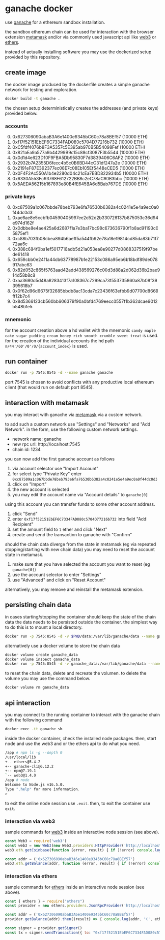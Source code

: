 # ganache docker

use [ganache](https://www.trufflesuite.com/ganache) for a ethereum sandbox installation.

the sandbox ethereum chain can be used for interaction with the browser extension [metamask](https://metamask.io/) 
and/or via commonly used javascript api like 
[web3](https://web3js.readthedocs.io) or 
[ethers](https://docs.ethers.io/).

instead of actually installing software you may use the dockerized setup provided by this repository.

## create image

the docker image produced by the dockerfile creates a simple ganache network for testing and exploration.

```bash
docker build -t ganache .
```

the chosen setup deterministically creates the addresses (and private keys) provided below.

### accounts

0. 0x627306090abaB3A6e1400e9345bC60c78a8BEf57 (10000 ETH)
1. 0xf17f52151EbEF6C7334FAD080c5704D77216b732 (10000 ETH)
2. 0xC5fdf4076b8F3A5357c5E395ab970B5B54098Fef (10000 ETH)
3. 0x821aEa9a577a9b44299B9c15c88cf3087F3b5544 (10000 ETH)
4. 0x0d1d4e623D10F9FBA5Db95830F7d3839406C6AF2 (10000 ETH)
5. 0x2932b7A2355D6fecc4b5c0B6BD44cC31df247a2e (10000 ETH)
6. 0x2191eF87E392377ec08E7c08Eb105Ef5448eCED5 (10000 ETH)
7. 0x0F4F2Ac550A1b4e2280d04c21cEa7EBD822934b5 (10000 ETH)
8. 0x6330A553Fc93768F612722BB8c2eC78aC90B3bbc (10000 ETH)
9. 0x5AEDA56215b167893e80B4fE645BA6d5Bab767DE (10000 ETH)

### private keys

0. 0xc87509a1c067bbde78beb793e6fa76530b6382a4c0241e5e4a9ec0a0f44dc0d3
1. 0xae6ae8e5ccbfb04590405997ee2d52d2b330726137b875053c36d94e974d162f
2. 0x0dbbe8e4ae425a6d2687f1a7e3ba17bc98c673636790f1b8ad91193c05875ef1
3. 0xc88b703fb08cbea894b6aeff5a544fb92e78a18e19814cd85da83b71f772aa6c
4. 0x388c684f0ba1ef5017716adb5d21a053ea8e90277d0868337519f97bede61418
5. 0x659cbb0e2411a44db63778987b1e22153c086a95eb6b18bdf89de078917abc63
6. 0x82d052c865f5763aad42add438569276c00d3d88a2d062d36b2bae914d58b8c8
7. 0xaa3680d5d48a8283413f7a108367c7299ca73f553735860a87b08f39395618b7
8. 0x0f62d96d6675f32685bbdb8ac13cda7c23436f63efbb9d07700d8669ff12b7c4
9. 0x8d5366123cb560bb606379f90a0bfd4769eecc0557f1b362dcae9012b548b1e5

### mnemonic

for the account creation above a hd wallet with the mnemonic `candy maple cake sugar pudding cream honey rich smooth crumble sweet treat` is used. for the creation of the individual accounts the hd path `m/44'/60'/0'/0/{account_index}` is used.

## run container

```bash
docker run -p 7545:8545 -d --name ganache ganache
```

port 7545 is chosen to avoid conflicts with any productive local ethereum client (that would run on default port 8545).

## interaction with metamask

you may interact with ganache via [metamask](https://metamask.io/) via a custom network. 

to add such a custom network use "Settings" and "Networks" and "Add Network".
in the form, use the following custom network settings.

* network name: ganache
* new rpc url: http://localhost:7545
* chain id: 1234

you can now add the first ganache account as follows

1. via account selector use "Import Account"
2. for select type "Private Key" enter `0xc87509a1c067bbde78beb793e6fa76530b6382a4c0241e5e4a9ec0a0f44dc0d3`
3. click on "Import"
4. the new account is selected
5. you may edit the account name via "Account details" to `ganache[0]`

using this account you can transfer funds to some other account address.

1. click "Send"
2. enter `0xf17f52151EbEF6C7334FAD080c5704D77216b732` into field "Add Recipient"
3. set the amount field to `1` ether and click "Next"
4. create and send the transaction to ganache with "Confirm" 

should the chain data diverge from the state in metamask (eg via repeated stopping/starting with new chain data) you may need to reset the account state in metamask.

1. make sure that you have selected the account you want to reset (eg `ganache[0]`)
2. use the account selector to enter "Settings"
3. use "Advanced" and click on "Reset Account"

alternatively, you may remove and reinstall the metamask extension.

## persisting chain data

in cases starting/stopping the container should keep the state of the chain data the data needs to be persisted outside the container. the simplest way to do this is to mount a local directory.

```bash
docker run -p 7545:8545 -d -v $PWD/data:/var/lib/ganache/data --name ganache ganache_local
```

alternatively use a docker volume to store the chain data

```bash
docker volume create ganache_data
docker volume inspect ganache_data
docker run -p 7545:8545 -d -v ganache_data:/var/lib/ganache/data --name ganache ganache_local
```

to reset the chain data, delete and recreate the volumen.
to delete the volume you may use the command below.

```bash
docker volume rm ganache_data
```

## api interaction

you may connect to the running container to interact with the ganache chain with the following command

```bash
docker exec -it ganache sh
```

inside the docker container, check the installed node packages. then, start node and use the web3 and or the ethers api to do what you need. 

```sh
/app # npm ls -g --depth 0
/usr/local/lib
+-- ethers@5.4.2
+-- ganache-cli@6.12.2
+-- npm@7.19.1
`-- web3@1.4.0
/app # node
Welcome to Node.js v16.5.0.
Type ".help" for more information.
>
```

to exit the online node session use `.exit`. then, to exit the container use `exit`.

### interaction via web3

sample commands for [web3](https://web3js.readthedocs.io) inside an interactive node session (see above).

```js
const Web3 = require('web3')
const web3 = new Web3(new Web3.providers.HttpProvider('http://localhost:8545'))
web3.eth.getCoinbase(function (error, result) { if (!error) console.log('coinbase', result); else console.log('fail:', error); })

const addr = ('0x627306090abaB3A6e1400e9345bC60c78a8BEf57')
web3.eth.getBalance(addr, function (error, result) { if (!error) console.log(addr, '(', web3.utils.fromWei(result,'ether'), 'ETH)'); else console.log('fail:', error); })
```

### interaction via ethers

sample commands for [ethers](https://docs.ethers.io/) inside an interactive node session (see above).

```js
const { ethers } = require("ethers")
const provider = new ethers.providers.JsonRpcProvider('http://localhost:8545')

const addr = ('0x627306090abaB3A6e1400e9345bC60c78a8BEf57')
provider.getBalance(addr).then((result) => { console.log(addr, '(', ethers.utils.formatEther(result), 'ETH)') })

const signer = provider.getSigner()
const tx = signer.sendTransaction({ to: "0xf17f52151EbEF6C7334FAD080c5704D77216b732", value: ethers.utils.parseEther("1.0") })
```
